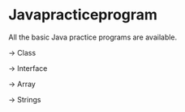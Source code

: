 # Javapracticeprogram

All the basic Java practice programs are available.

-> Class

-> Interface

-> Array

-> Strings


